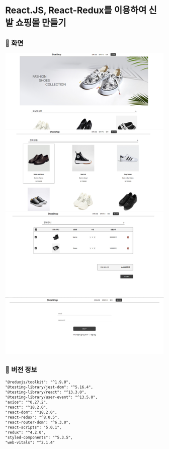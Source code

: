 # React.JS, React-Redux를 이용하여 신발 쇼핑몰 만들기

## 📌 화면

![main](/src/img/shoeshop1.png)
![main](/src/img/shoeshop2.png)
![main](/src/img/shoeshop3.png)
![main](/src/img/shoeshop4.png)

## 📌 버전 정보

    "@reduxjs/toolkit": "^1.9.0",
    "@testing-library/jest-dom": "^5.16.4",
    "@testing-library/react": "^13.3.0",
    "@testing-library/user-event": "^13.5.0",
    "axios": "^0.27.2",
    "react": "^18.2.0",
    "react-dom": "^18.2.0",
    "react-redux": "^8.0.5",
    "react-router-dom": "^6.3.0",
    "react-scripts": "5.0.1",
    "redux": "^4.2.0",
    "styled-components": "^5.3.5",
    "web-vitals": "^2.1.4"
